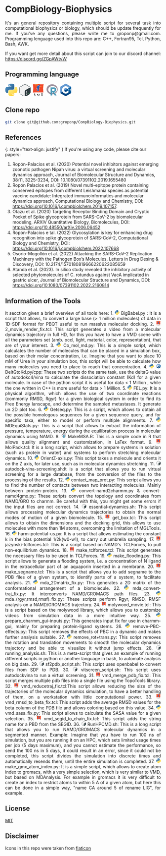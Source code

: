# CompBiology-Biophysics
<div style="text-align: justify">
It's an general repository containing multiple script for several task into computational biophysics or biology, which should be update frequently for me.
If you've any questions, please write me to groponp@gmail.com. Programming lenguage used into this repo are: C++, Fortran95, Tcl, Python, Bash, AWK. 

If you want get more detail about this script can join to our discord channel: https://discord.gg/ZGpAWtvW 
</div>

## Programming language 
<img src="figures/python.png" width="40" height="40"> <img src="figures/gnu-bash.png" width="40" height="40"> <img src="figures/tcl.png" width="40" height="40"> <img src="figures/r.png" width="40" height="40"> <img src="figures/c-.png" width="40" height="40">

## Clone repo
```bash
git clone git@github.com:groponp/CompBiology-Biophysics.git
```

## References
{: style="text-align: justify" }
If you're using any code, please cite our papers: 
1. Ropón-Palacios et al.  (2020) Potential novel inhibitors against emerging zoonotic pathogen Nipah virus: a virtual screening and molecular dynamics approach, Journal of Biomolecular Structure and Dynamics, 38:11, 3225-3234, DOI: 10.1080/07391102.2019.1655480
2. Ropón Palacios et al. (2019) Novel multi-epitope protein containing conserved epitopes from different Leishmania species as potential vaccine candidate: Integrated immunoinformatics and molecular dynamics approach, Computational Biology and Chemistry, DOI: https://doi.org/10.1016/j.compbiolchem.2019.107157.
3. Otazu et al. (2020) Targeting Receptor Binding Domain and Cryptic Pocket of Spike glycoprotein from SARS-CoV-2 by biomolecular modeling, ARXIV Quantitative Biology, Biomolecules, DOI: https://doi.org/10.48550/arXiv.2006.06452
4. Ropón-Palacios e tal. (2022) Glycosylation is key for enhancing drug recognition into spike glycoprotein of SARS-CoV-2, Computational Biology and Chemistry, DOI: https://doi.org/10.1016/j.compbiolchem.2022.107668
5. Osorio-Mogollón et al. (2022) Attacking the SARS-CoV-2 Replication Machinery with the Pathogen Box’s Molecules, Letters in Drug Desing & Discovery, DOI: 10.2174/1570180819666220622085659 
6. Atanda et al. (2023). In silico study revealed the inhibitory activity of selected phytomolecules of C. rotundus against VacA implicated in gastric ulcer, Journal of Biomolecular Structure and Dynamics, DOI: https://doi.org/10.1080/07391102.2022.2160814 


## Information of the Tools
<div style="text-align: justify">
It secction given a brief overview of all tools here: 
1. <img src="figures/python.png" width="15" height="15"> BigBabel.py : It is a script that allows, to convert a large base (> 1 million molecules) of data in 1D-SDF format for PBQT useful to run massive molecular docking.
2. <img src="figures/tcl.png" width="15" height="15"> 2_movie_render_fix.tcl: This script generates a video from a molecular dynamics trajectory in full HD, for this you have to have a VMD scene with all the parameters set (amb. occl, light, material, color, representation), that are of your interest.
3. <img src="figures/python.png" width="15" height="15"> Co_mol_md.py: This is a simple script, which calculates the number of molecules that can be placed in a simulation box, based on their molar concentration, i.e. Imagine that you want to place 10 mM of Urea in your simulation box, this script will be able to calculate how many molecules you need to place to reach that concentration.
4. <img src="figures/python.png" width="15" height="15"> <img src="figures/c-.png" width="15" height="15"> DeltGtoKd.py/cpp: These two scripts do the same task, use the deltaG value of autodokc4/vina to calculate the dissociation constant (Kd) for a given molecule. In case of the python script it is useful for data < 1 Million , while the one written in C++ is more useful for data > 1 Million.
5. <img src="figures/python.png"width="15" height="15"> FEL.py: It is a physical algorithm, which allows the use of two coordinate reactions (commonly RMSD, Rgyr) for a given biological system in order to find its Free Energy lanscape, and determine the sampled metastases. It generate un 2D plot too. 
6. <img src="figures/python.png" width="15" height="15"> Getseq.py: This is a script, which allows to obtain all the possible homologous sequences for a given sequence query, and for specific taxa, either to model or perform multiple alignments.
7. <img src="figures/python.png" width="15" height="15"> MDEquiStats.py: This is a script that allows to extract the information of pressure, temperature, energy during the equilibration process in molecular dynamics using NAMD.
8. <img src="figures/r.png" width="15" height="15"> MakeMSA.R: This is a simple code in R that allows quality alignment and customization, in LaTex format.
9. <img src="figures/tcl.png" width="15" height="15"> MolPack.tcl: It is a long script, which allows to prepare systems in solution (such as protein in water) and systems to perform stretching molecular dynamics.
10. <img src="figures/python.png" width="15" height="15"> OrientZ-axis.py: This script takes a molecule and orients it on the Z axis, for later use, such as in molecular dynamics stretching.
11. <img src="figures/gnu-bash.png" width="15" height="15"> autodock-vina-screening.sh:It is a script that allows you to run virtual screening for a large database, from the conversion of the files to the processing of the results.
12. <img src="figures/python.png" width="15" height="15"> contact_map_prot.py: This script allows you to find the number of contacts between two interacting molecules. Mainly between protein-protein.
13. <img src="figures/python.png" width="15" height="15"> convert-namd2charmm.py & convert-namd4gmx.py: These scripts convert the topology and coordinates from NAMD/GRO to charmm. Be careful with this, you might get some errors if the input files are not correct.
14. <img src="figures/gnu-bash.png" width="15" height="15"> essential-dynamics.sh: This script allows processing molecular dynamics trajectories to obtain the normal modes of motion of a given biomolecule.
15. <img src="figures/tcl.png" width="15" height="15"> get_box.tcl: This script allows to obtain the dimensions and the docking grid, this allows to use molecules with more than 1M atoms, overcoming the limitation of MGLTools.
16. <img src="figures/python.png" width="15" height="15"> harm-potential-us.py: It is a script that allows estimating the constant k in the bias potential 1/2k(w0-w1), to carry out umbrella sampling.
17. <img src="figures/tcl.png" width="15" height="15"> jazynski-tclforces.tcl: This is a script based on NAMD's TCLForces, to pull non-equilibrium dynamics.
18. <img src="figures/tcl.png" width="15" height="15"> make_tclforces.tcl: This script generates the necessary files to be used in TCLForces.
19. <img src="figures/python.png" width="15" height="15"> make_flooding.py: This script allows to generate a flooding system, i.e. a concentration of N ligand in the extracellular part of an aquaporin inserted in a membrane.
20. <img src="figures/tcl.png" width="15" height="15"> make_segname.tcl: This is a script that allows you to add segname to the PDB files of a given system, to identify parts of a system, to facilitate analysis.
21. <img src="figures/python.png" width="15" height="15"> mda_2Dmatrix_fix.py: This generates a 2D matrix of the conformational arrangement of a biomolecule.
22. <img src="figures/python.png" width="15" height="15">  mda_convert-traj_fix.py: It interconverts NAMD/GROMACS path files.
23. <img src="figures/python.png" width="15" height="15"> mda_(rgyr,rmsd,rmsf)_fix.py: These scripts perform Rgyr, RMSD, RMSF analysis on a NAMD/GROMACS trajectory.
24. <img src="figures/tcl.png" width="15" height="15"> molywood_movie.tcl: This is a script based on the molywood library, which allows you to customize videos from simulation data in a more intuitive way.
25. <img src="figures/python.png" width="15" height="15"> prepare_charmm_gui-inputs.py: This generates input fix for use in charmm-gui, mainly for preparing protein-ligand systems. 
26. <img src="figures/python.png" width="15" height="15"> remove-PBC-effects.py:  This script removes the effects of PBC in a dynamic and makes further analysis suitable.
27. <img src="figures/python.png" width="15" height="15"> remove_rot+trans.py: This script removes the rotation and translation movements to smooth the molecular dynamics trajectory and be able to visualize it without jump effects.
28. <img src="figures/gnu-bash.png" width="15" height="15"> running_analysis.sh: This is a meta-script that gives an example of running different scripts in python or another language in bash, to automate analysis on big data.
29. <img src="figures/gnu-bash.png" width="15" height="15"> sf2pdb_script.sh: This script uses openbabel to convert files from SDF to PDB.
30. <img src="figures/gnu-bash.png" width="15" height="15"> vitscreen_script.sh: This script uses autodockvina to run a virtual screening.
31. <img src="figures/tcl.png" width="15" height="15"> vmd_merge_pdb_fix.tcl: This script merges multiple pdb files into a single file using the TopoTools library.
32. <img src="figures/tcl.png" width="15" height="15"> vmd_reducetraj_fix.tcl:This script allows reducing the size of the trajectories of the molecular dynamics simulation, to have a better handling of them, on a workstation with little computational power.
33. <img src="figures/tcl.png" width="15" height="15"> vmd_rmsd_to_beta_fix.tcl: This script adds the average RMSD values for the beta column of the PDB file and allows coloring based on this value.
34. <img src="figures/python.png" width="15" height="15"> vmd_sasa_fix.py: This script allows to calculate the SASA value for a given selection.
35. <img src="figures/tcl.png" width="15" height="15"> vmd_segid_to_chain_fix.tcl: This script adds the string name for a PBD from the SEGID.
36. <img src="figures/gnu-bash.png" width="15" height="15"> RunHPCMD.sh: This is a long script that allows you to run NAMD/GROMACS molecular dynamics in a segmented manner. Example: Imagine that you have to run 100 ns of simulation, but you are running it on an HPC, which sets limited usage times per job (5 days maximum), and you cannot estimate the performance, so send the 100 ns in 5 days, it could result in an error, since it could not be completed, this script divides the simulation into discrete times and automatically resends them, until the entire simulation is completed.
37. <img src="figures/python.png" width="15" height="15"> make_gmx_atom_index.py: It is a simple script, which allows to create atom index to gromacs, with a very simple selection, which is very similar to VMD, but based on MDAnalysis. For example in gromacs it is very difficult to create an index to restrict atoms to within 5 A of a given atom, but here this can be done in a simple way, "name CA around 5 of rename LIG", for example.
</div>

## License 
[MIT](https://choosealicense.com/licenses/mit/)

## Disclaimer
Icons in this repo were taken from [flaticon](https://www.flaticon.com/free-icons/programming-language) 

